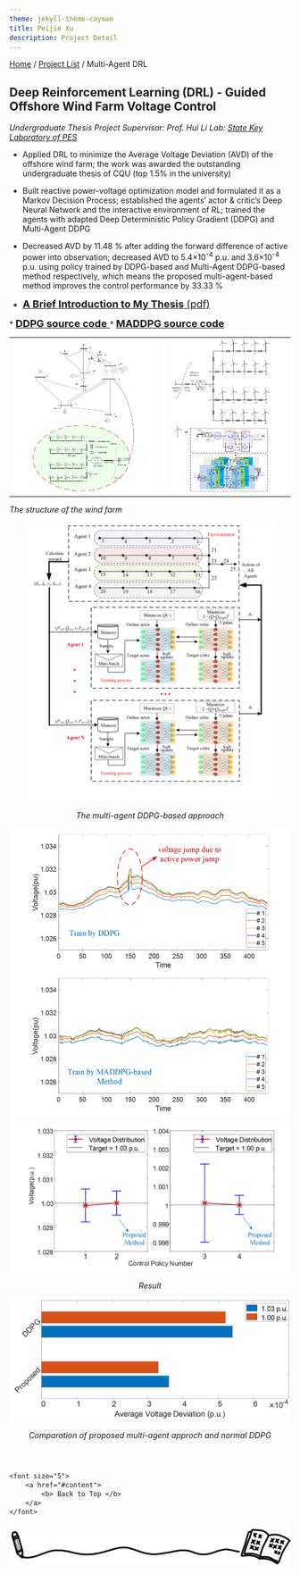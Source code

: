 ```yaml
---
theme: jekyll-theme-cayman
title: Peijie Xu
description: Project Detail
---
```

[Home](../index.html) / [Project List](Projects_index.html) / Multi-Agent DRL

## Deep Reinforcement Learning (DRL) - Guided Offshore Wind Farm Voltage Control

_Undergraduate Thesis Project_
_Supervisor: Prof. Hui Li_
_Lab: [State Key Laboratory of PES](http://sklpe.cqu.edu.cn/)_

* Applied DRL to minimize the Average Voltage Deviation (AVD) of the offshore wind farm; the work was awarded the
outstanding undergraduate thesis of CQU (top 1.5% in the university)

* Built reactive power-voltage optimization model and formulated it as a Markov Decision Process; established the
agents’ actor & critic’s Deep Neural Network and the interactive environment of RL; trained the agents with adapted Deep
Deterministic Policy Gradient (DDPG) and Multi-Agent DDPG

* Decreased AVD by 11.48 % after adding the forward difference of active power into observation; decreased AVD to
5.4×10<sup>-4</sup> p.u. and 3.6×10<sup>-4</sup> p.u. using policy trained by DDPG-based and Multi-Agent DDPG-based
method respectively, which means the proposed multi-agent-based method improves the control performance by 33.33 %

* <a href="doc/Brief Intro to Undergraduate Thesis.pdf" target="Peijie Xu">
	<font size=4> <b>A Brief Introduction to My Thesis</b> (pdf)</font>
</a>
* <a href="https://aistudio.baidu.com/aistudio/projectdetail/1811882?lang=en" target="Peijie Xu">
	<font size=4> <b>DDPG source code</b> </font>
</a>
* <a href="https://aistudio.baidu.com/aistudio/projectdetail/1907893?lang=en" target="Peijie Xu">
	<font size=4> <b>MADDPG source code</b></font>
</a>

<table>
	<tr>
		<td><img src="pic/1_2.png" style="max-height: 500px;" border=0 /></td>
		<td><img src="pic/1_3.png" style="max-height: 500px;" border=0 /></td>
	</tr>
</table>
<p style="margin-top: 0em; margin-bottom: 1em;" ><i>The structure of the wind farm</i></p>


<center class="half">
	<img src="pic/1_1.png" style="max-height: 500px;" />
</center>
<p align="center" ><i>The multi-agent DDPG-based approach</i></p>


<center class="half">
	<img src="pic/1_4.png" style="max-height: 600px;" /><img src="pic/1_5.png" style="max-height: 400px;" />
</center>
<p align="center"><i>Result</i></p>


<center class="half">
	<img src="pic/1_6.png" style="max-height: 250px;" />
</center>
<p align="center" ><i>Comparation of proposed multi-agent approch and normal DDPG</i></p>


<p style="margin-top: 4em; text-align: center;">

	<font size="5">
		<a href="#content">
			<b> Back to Top </b>
		</a>
	</font>

</p>

<center class="half">
	<img src="../assets/pic/cut.png" />
</center>